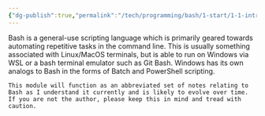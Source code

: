 ```yaml
---
{"dg-publish":true,"permalink":"/tech/programming/bash/1-start/1-1-introduction/","noteIcon":"","created":"2024-03-04T10:31:09.966-05:00","updated":"2024-03-05T03:31:19.157-05:00"}
---
```


Bash is a general-use scripting language which is primarily geared towards automating repetitive tasks in the command line. This is usually something associated with Linux/MacOS terminals, but is able to run on Windows via WSL or a bash terminal emulator such as Git Bash. Windows has its own analogs to Bash in the forms of Batch and PowerShell scripting.

```ad-warning
This module will function as an abbreviated set of notes relating to Bash as I understand it currently and is likely to evolve over time. If you are not the author, please keep this in mind and tread with caution.
```